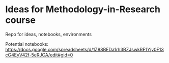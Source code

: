 # Ideas for Methodology-in-Research course
Repo for ideas, notebooks, environments 

Potential notebooks: https://docs.google.com/spreadsheets/d/1Z88BEDa1rh3BZJswkRF1Yjv0F13cG4EyV42f-5eRJCA/edit#gid=0
